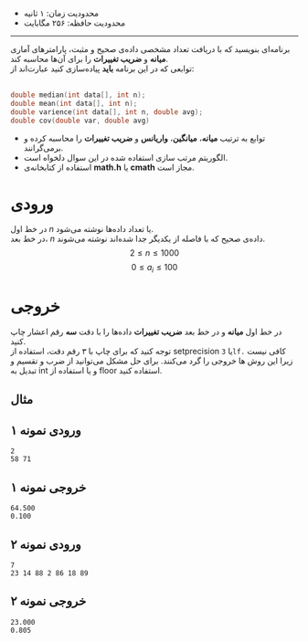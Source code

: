 + محدودیت زمان: ۱ ثانیه
+ محدودیت حافظه: ۲۵۶ مگابایت

----------
برنامه‌ای بنویسید که با دریافت تعداد مشخصی داده‌ی صحیح و مثبت، پارامترهای آماری **میانه** و **ضریب تغییرات** را برای آن‌ها محاسبه کند.  
توابعی که در این برنامه **باید** پیاده‌سازی کنید عبارت‌اند از:  
‌
```c++
double median(int data[], int n);
double mean(int data[], int n);
double varience(int data[], int n, double avg);
double cov(double var, double avg)
```

+ توابع به ترتیب **میانه**، **میانگین**، **واریانس** و **ضریب تغییرات** را محاسبه کرده و برمی‌گرانند.
+ الگوریتم مرتب سازی استفاده شده در این سوال دلخواه است.
+ استفاده از کتابخانه‌ی ‌**math.h** یا **cmath** مجاز است.
    
# ورودی
در خط اول $n$ یا تعداد داده‌ها نوشته می‌شود.   
در خط بعد، $n$ داده‌ی صحیح که با فاصله از یکدیگر جدا شده‌‌‌اند نوشته می‌شوند.  
$$2 \le n \le 1000$$$$0 \le a_i \le 100$$
# خروجی
در خط اول **میانه** و در خط بعد **ضریب تغییرات** داده‌ها را با دقت **سه** رقم اعشار چاپ کنید.   
توجه کنید که برای چاپ با ۳ رقم دقت، استفاده از setprecision یا `3lf.` کافی نیست زیرا این روش ها خروجی را گرد می‌کنند.
برای حل مشکل می‌توانید از ضرب و تقسیم و تبدیل به int و یا استفاده از floor استفاده کنید.

## مثال
## ورودی نمونه ۱
```
2
58 71
```

## خروجی نمونه ۱
```
64.500
0.100
```

## ورودی نمونه ۲
```
7
23 14 88 2 86 18 89
```

## خروجی نمونه ۲
```
23.000
0.805
```
